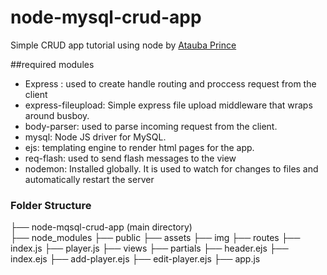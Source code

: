# node-mysql-crud-app
Simple CRUD app tutorial using node by [Atauba Prince](https://dev.to/achowba/build-a-simple-app-using-node-js-and-mysql-19me)

##required modules 

- Express : used to create handle routing and proccess request from the client
- express-fileupload: Simple express file upload middleware that wraps around busboy.
- body-parser: used to parse incoming request from the client.
- mysql: Node JS driver for MySQL.
- ejs: templating engine to render html pages for the app.
- req-flash: used to send flash messages to the view
- nodemon: Installed globally. It is used to watch for changes to files and automatically restart the server


### Folder Structure 
├── node-mqsql-crud-app (main directory)   
    ├── node_modules
    ├── public
        ├── assets 
            ├── img
    ├── routes
        ├── index.js
        ├── player.js
    ├── views
        ├── partials 
            ├── header.ejs
        ├── index.ejs
        ├── add-player.ejs
        ├── edit-player.ejs
    ├── app.js    
